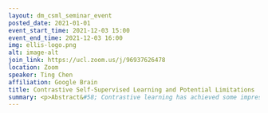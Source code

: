 ```yaml
---
layout: dm_csml_seminar_event
posted_date: 2021-01-01
event_start_time: 2021-12-03 15:00
event_end_time: 2021-12-03 16:00
img: ellis-logo.png
alt: image-alt
join_link: https://ucl.zoom.us/j/96937626478
location: Zoom
speaker: Ting Chen
affiliation: Google Brain
title: Contrastive Self-Supervised Learning and Potential Limitations
summary: <p>Abstract&#58; Contrastive learning has achieved some impressive results recently for learning visual representations from images without human supervision. As an example, SimCLR (and many other subsequent work) is able to learn representations that rival or outperform supervised learning on ImageNet without using any labels. In this talk, I will cover a few topics on contrastive self-supervised learning, including an overview of a few basic contrastive methods, important factors in contrastive learning, simple approaches for semi-supervised learning (with lots of unlabeled images and a few labeled images), some intriguing properties and potential limitations of existing contrastive learning methods.</p>
---
```

